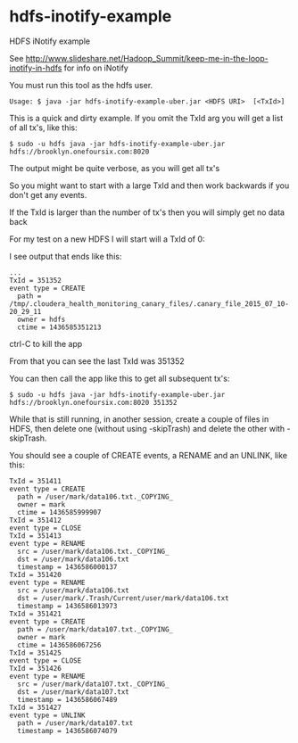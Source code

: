 # hdfs-inotify-example

HDFS iNotify example

See http://www.slideshare.net/Hadoop_Summit/keep-me-in-the-loop-inotify-in-hdfs for info on iNotify

You must run this tool as the hdfs user.

    Usage: $ java -jar hdfs-inotify-example-uber.jar <HDFS URI>  [<TxId>]

This is a quick and dirty example.  If you omit the TxId arg you will get a list of all tx's, like this:

    $ sudo -u hdfs java -jar hdfs-inotify-example-uber.jar hdfs://brooklyn.onefoursix.com:8020
    
The output might be quite verbose, as you will get all tx's

So you might want to start with a large TxId and then work backwards if you don't get any events.

If the TxId is larger than the number of tx's then you will simply get no data back

For my test on a new HDFS I will start will a TxId of 0:

I see output that ends like this:

    ...
    TxId = 351352
    event type = CREATE
      path = /tmp/.cloudera_health_monitoring_canary_files/.canary_file_2015_07_10-20_29_11
      owner = hdfs
      ctime = 1436585351213

ctrl-C to kill the app

From that you can see the last TxId was 351352

You can then call the app like this to get all subsequent tx's:

    $ sudo -u hdfs java -jar hdfs-inotify-example-uber.jar hdfs://brooklyn.onefoursix.com:8020 351352

While that is still running, in another session, create a couple of files in HDFS, then delete one (without using -skipTrash) and delete the other with -skipTrash.

You should see a couple of CREATE events, a RENAME and an UNLINK, like this:
    
    TxId = 351411
    event type = CREATE
      path = /user/mark/data106.txt._COPYING_
      owner = mark
      ctime = 1436585999907
    TxId = 351412
    event type = CLOSE
    TxId = 351413
    event type = RENAME
      src = /user/mark/data106.txt._COPYING_
      dst = /user/mark/data106.txt
      timestamp = 1436586000137
    TxId = 351420
    event type = RENAME
      src = /user/mark/data106.txt
      dst = /user/mark/.Trash/Current/user/mark/data106.txt
      timestamp = 1436586013973
    TxId = 351421
    event type = CREATE
      path = /user/mark/data107.txt._COPYING_
      owner = mark
      ctime = 1436586067256
    TxId = 351425
    event type = CLOSE
    TxId = 351426
    event type = RENAME
      src = /user/mark/data107.txt._COPYING_
      dst = /user/mark/data107.txt
      timestamp = 1436586067489
    TxId = 351427
    event type = UNLINK
      path = /user/mark/data107.txt
      timestamp = 1436586074079

